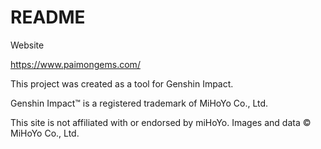 # README
Website

https://www.paimongems.com/


This project was created as a tool for Genshin Impact. 

Genshin Impact™ is a registered trademark of MiHoYo Co., Ltd.

This site is not affiliated with or endorsed by miHoYo. Images and data © MiHoYo Co., Ltd.
